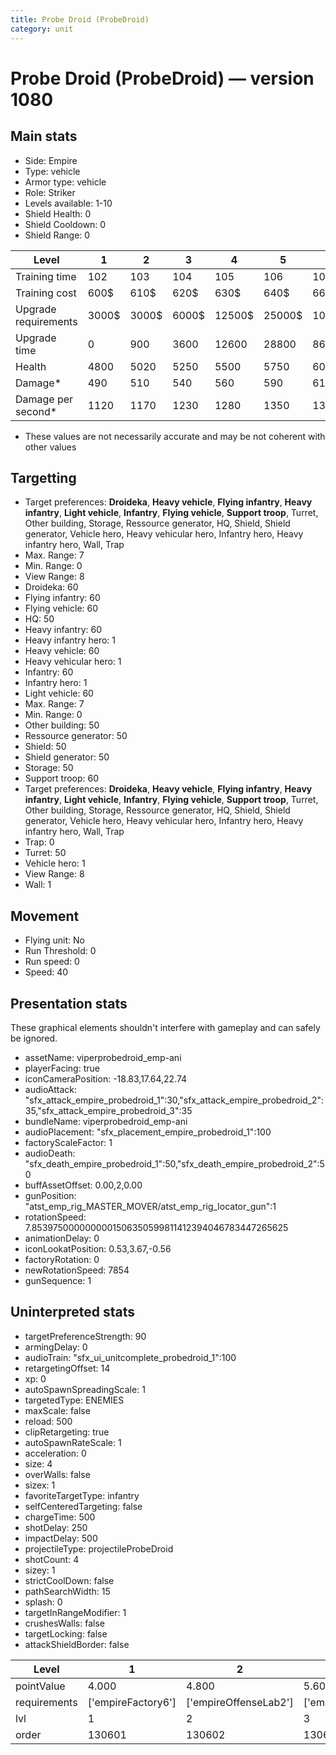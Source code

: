 ```yaml
---
title: Probe Droid (ProbeDroid)
category: unit
---
```


# Probe Droid (ProbeDroid) — version 1080

## Main stats

  * Side: Empire
  * Type: vehicle
  * Armor type: vehicle
  * Role: Striker
  * Levels available: 1-10
  * Shield Health: 0
  * Shield Cooldown: 0
  * Shield Range: 0

|Level               |1    |2    |3    |4     |5     |6      |7      |8      |9       |10      |
|--------------------|-----|-----|-----|------|------|-------|-------|-------|--------|--------|
|Training time       |102  |103  |104  |105   |106   |107    |108    |112    |116     |120     |
|Training cost       |600$ |610$ |620$ |630$  |640$  |660$   |680$   |800$   |840$    |920$    |
|Upgrade requirements|3000$|3000$|6000$|12500$|25000$|100000$|160000$|320000$|1000000$|1750000$|
|Upgrade time        |0    |900  |3600 |12600 |28800 |86400  |172800 |302400 |432000  |777600  |
|Health              |4800 |5020 |5250 |5500  |5750  |6020   |6310   |6610   |6920    |7250    |
|Damage*             |490  |510  |540  |560   |590   |610    |640    |670    |710     |740     |
|Damage per second*  |1120 |1170 |1230 |1280  |1350  |1390   |1460   |1530   |1620    |1690    |

* These values are not necessarily accurate and may be not coherent with other values

## Targetting

  * Target preferences: **Droideka**, **Heavy vehicle**, **Flying infantry**, **Heavy infantry**, **Light vehicle**, **Infantry**, **Flying vehicle**, **Support troop**, Turret, Other building, Storage, Ressource generator, HQ, Shield, Shield generator, Vehicle hero, Heavy vehicular hero, Infantry hero, Heavy infantry hero, Wall, Trap
  * Max. Range: 7
  * Min. Range: 0
  * View Range: 8
  * Droideka: 60
  * Flying infantry: 60
  * Flying vehicle: 60
  * HQ: 50
  * Heavy infantry: 60
  * Heavy infantry hero: 1
  * Heavy vehicle: 60
  * Heavy vehicular hero: 1
  * Infantry: 60
  * Infantry hero: 1
  * Light vehicle: 60
  * Max. Range: 7
  * Min. Range: 0
  * Other building: 50
  * Ressource generator: 50
  * Shield: 50
  * Shield generator: 50
  * Storage: 50
  * Support troop: 60
  * Target preferences: **Droideka**, **Heavy vehicle**, **Flying infantry**, **Heavy infantry**, **Light vehicle**, **Infantry**, **Flying vehicle**, **Support troop**, Turret, Other building, Storage, Ressource generator, HQ, Shield, Shield generator, Vehicle hero, Heavy vehicular hero, Infantry hero, Heavy infantry hero, Wall, Trap
  * Trap: 0
  * Turret: 50
  * Vehicle hero: 1
  * View Range: 8
  * Wall: 1

## Movement

  * Flying unit: No
  * Run Threshold: 0
  * Run speed: 0
  * Speed: 40

## Presentation stats

These graphical elements shouldn't interfere with gameplay and can safely be ignored.

  * assetName: viperprobedroid_emp-ani
  * playerFacing: true
  * iconCameraPosition: -18.83,17.64,22.74
  * audioAttack: "sfx_attack_empire_probedroid_1":30,"sfx_attack_empire_probedroid_2":35,"sfx_attack_empire_probedroid_3":35
  * bundleName: viperprobedroid_emp-ani
  * audioPlacement: "sfx_placement_empire_probedroid_1":100
  * factoryScaleFactor: 1
  * audioDeath: "sfx_death_empire_probedroid_1":50,"sfx_death_empire_probedroid_2":50
  * buffAssetOffset: 0.00,2,0.00
  * gunPosition: "atst_emp_rig_MASTER_MOVER/atst_emp_rig_locator_gun":1
  * rotationSpeed: 7.8539750000000001506350599811412394046783447265625
  * animationDelay: 0
  * iconLookatPosition: 0.53,3.67,-0.56
  * factoryRotation: 0
  * newRotationSpeed: 7854
  * gunSequence: 1

## Uninterpreted stats

  * targetPreferenceStrength: 90
  * armingDelay: 0
  * audioTrain: "sfx_ui_unitcomplete_probedroid_1":100
  * retargetingOffset: 14
  * xp: 0
  * autoSpawnSpreadingScale: 1
  * targetedType: ENEMIES
  * maxScale: false
  * reload: 500
  * clipRetargeting: true
  * autoSpawnRateScale: 1
  * acceleration: 0
  * size: 4
  * overWalls: false
  * sizex: 1
  * favoriteTargetType: infantry
  * selfCenteredTargeting: false
  * chargeTime: 500
  * shotDelay: 250
  * impactDelay: 500
  * projectileType: projectileProbeDroid
  * shotCount: 4
  * sizey: 1
  * strictCoolDown: false
  * pathSearchWidth: 15
  * splash: 0
  * targetInRangeModifier: 1
  * crushesWalls: false
  * targetLocking: false
  * attackShieldBorder: false

|Level       |1                 |2                    |3                    |4                    |5                    |6                    |7                    |8                    |9                    |10                    |
|------------|------------------|---------------------|---------------------|---------------------|---------------------|---------------------|---------------------|---------------------|---------------------|----------------------|
|pointValue  |4.000             |4.800                |5.600                |6.400                |7.200                |8.000                |8.800                |9.600                |10.400               |12.000                |
|requirements|['empireFactory6']|['empireOffenseLab2']|['empireOffenseLab3']|['empireOffenseLab4']|['empireOffenseLab5']|['empireOffenseLab6']|['empireOffenseLab7']|['empireOffenseLab8']|['empireOffenseLab9']|['empireOffenseLab10']|
|lvl         |1                 |2                    |3                    |4                    |5                    |6                    |7                    |8                    |9                    |10                    |
|order       |130601            |130602               |130603               |130604               |130605               |130606               |130607               |130608               |130609               |130610                |

